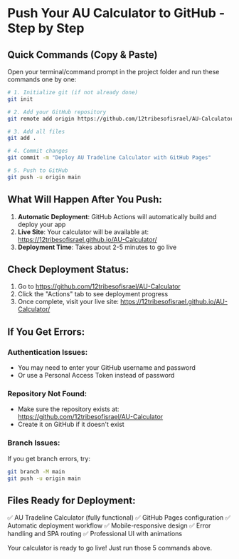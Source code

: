 # Push Your AU Calculator to GitHub - Step by Step

## Quick Commands (Copy & Paste)

Open your terminal/command prompt in the project folder and run these commands one by one:

```bash
# 1. Initialize git (if not already done)
git init

# 2. Add your GitHub repository
git remote add origin https://github.com/12tribesofisrael/AU-Calculator.git

# 3. Add all files
git add .

# 4. Commit changes
git commit -m "Deploy AU Tradeline Calculator with GitHub Pages"

# 5. Push to GitHub
git push -u origin main
```

## What Will Happen After You Push:

1. **Automatic Deployment**: GitHub Actions will automatically build and deploy your app
2. **Live Site**: Your calculator will be available at: https://12tribesofisrael.github.io/AU-Calculator/
3. **Deployment Time**: Takes about 2-5 minutes to go live

## Check Deployment Status:

1. Go to https://github.com/12tribesofisrael/AU-Calculator
2. Click the "Actions" tab to see deployment progress
3. Once complete, visit your live site: https://12tribesofisrael.github.io/AU-Calculator/

## If You Get Errors:

### Authentication Issues:
- You may need to enter your GitHub username and password
- Or use a Personal Access Token instead of password

### Repository Not Found:
- Make sure the repository exists at: https://github.com/12tribesofisrael/AU-Calculator
- Create it on GitHub if it doesn't exist

### Branch Issues:
If you get branch errors, try:
```bash
git branch -M main
git push -u origin main
```

## Files Ready for Deployment:
✅ AU Tradeline Calculator (fully functional)
✅ GitHub Pages configuration
✅ Automatic deployment workflow
✅ Mobile-responsive design
✅ Error handling and SPA routing
✅ Professional UI with animations

Your calculator is ready to go live! Just run those 5 commands above.